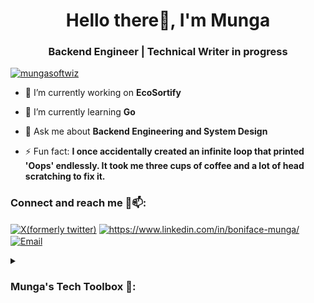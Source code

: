 <!--
**MungaSoftwiz/MungaSoftwiz** is a ✨ _special_ ✨ repository because its `README.md` (this file) appears on your GitHub profile.

Here are some ideas to get you started:

- 🔭 I’m currently working on ...
- 🌱 I’m currently learning ...
- 👯 I’m looking to collaborate on ...
- 🤔 I’m looking for help with ...
- 💬 Ask me about ...
- 📫 How to reach me: ...
- 😄 Pronouns: ...
- ⚡ Fun fact: ...
-->

<h1 align="center">Hello there👋, I'm Munga</h1>

<h3 align="center">Backend Engineer | Technical Writer in progress</h3>

<p align="left"> <a href="https://twitter.com/mungasoftwiz" target="blank"><img src="https://img.shields.io/twitter/follow/mungasoftwiz?logo=twitter&style=for-the-badge" alt="mungasoftwiz" /></a> </p>

- 🔭 I’m currently working on **EcoSortify**

- 🌱 I’m currently learning **Go**

- 💬 Ask me about **Backend Engineering and System Design**

- ⚡ Fun fact: **I once accidentally created an infinite loop that printed 'Oops' endlessly. It took me three cups of coffee and a lot of head scratching to fix it.**

<h3 align="left">Connect and reach me 🤝📫:</h3>
<p align="left">
<a href="https://x.com/mungasoftwiz" target="blank"><img align="center" src="https://cdn2.iconfinder.com/data/icons/threads-by-instagram/24/x-logo-twitter-new-brand-contained-64.png" alt="X(formerly twitter)" height="30" width="40" /></a>
<a href="https://linkedin.com/in/https://www.linkedin.com/in/boniface-munga/" target="blank"><img align="center" src="https://raw.githubusercontent.com/rahuldkjain/github-profile-readme-generator/master/src/images/icons/Social/linked-in-alt.svg" alt="https://www.linkedin.com/in/boniface-munga/" height="30" width="40" /></a>
<a href="mailto:mwachilumobm@gmail.com"><img align="center" src="https://ssl.gstatic.com/ui/v1/icons/mail/rfr/logo_gmail_lockup_default_1x_r5.png" alt="Email" height="40" width="60" /></a>
</p>

<details> 
  <summary><h3 align="left">Munga's Tech Toolbox 🧰:</h3></summary>
  <p align="left">
    <code><img src="https://raw.githubusercontent.com/devicons/devicon/master/icons/c/c-original.svg" alt="c" title="C" height="50"/></code>
    <code><img src="https://raw.githubusercontent.com/devicons/devicon/master/icons/go/go-original.svg" alt="go" title="Go" height="50"/></code>
    <code><img src="https://raw.githubusercontent.com/devicons/devicon/master/icons/python/python-original.svg" alt="python" title="Python" height="50"/></code>
    <!-- Frameworks -->
    <code><img src="https://www.vectorlogo.zone/logos/pocoo_flask/pocoo_flask-icon.svg" alt="flask" title="Flask" height="50"/></code>
    <!-- Object Relational Mapper -->
    <code><img src="https://www.sqlalchemy.org/img/sqla_logo.png" alt="sqlalchemy ORM" title="SQLAlchemy ORM" height="40"/></code>
    <!-- Templating Engine -->
    <code><img src="https://jinja.palletsprojects.com/en/3.1.x/_images/jinja-logo.png" alt="jinja2" title="Jinja2" height="50"/></code>
    <!-- Dependency Management -->
    <code><img src="https://python-poetry.org/images/logo-origami.svg" alt="poetry" title="Poetry" height="50"/></code>
    <!-- Backend Development -->
    <code><img src="https://raw.githubusercontent.com/devicons/devicon/master/icons/nginx/nginx-original.svg" alt="nginx" title="Nginx" height="50"/></code>
    <code><img src="https://cdn-icons-png.flaticon.com/512/2091/2091704.png" alt="Rest API" title="REST API" height="50"/></code>
    <code><img src="https://cdn-icons-png.flaticon.com/512/541/541488.png" alt="json" title="JSON" height="50"/></code>
    <!-- Databases -->
    <code><img src="https://upload.wikimedia.org/wikipedia/commons/8/87/Sql_data_base_with_logo.png" alt="sql" title="SQL" height="50"/></code>
    <code><img src="https://upload.wikimedia.org/wikipedia/de/d/dd/MySQL_logo.svg" alt="mysql" title="MySQL" height="50"/></code>
    <!-- DevOps -->
    <code><img src="https://www.vectorlogo.zone/logos/gnu_bash/gnu_bash-icon.svg" alt="bash" title="Bash" height="50"/></code>
    <code><img src="https://www.vectorlogo.zone/logos/git-scm/git-scm-icon.svg" alt="git" title="Git" height="50"/></code>
    <code><img src="https://raw.githubusercontent.com/devicons/devicon/master/icons/linux/linux-original.svg" alt="linux" title="Linux" height="50"/></code>
    <code><img src="https://www.puppet.com/sites/default/themes/custom/puppet/logo.svg" alt="puppet" title="Puppet" height="50"/></code>
    <!-- Testing -->
    <code><img src="https://github.com/devicons/devicon/blob/master/icons/pytest/pytest-original-wordmark.svg" alt="pytest" title="Pytest" height="75"/></code>
    <code><img src="https://www.vectorlogo.zone/logos/getpostman/getpostman-icon.svg" alt="postman" title="Postman" height="50"/></code>
    <!-- Code Editors -->
    <code><img src="https://upload.wikimedia.org/wikipedia/commons/thumb/9/9f/Vimlogo.svg/1024px-Vimlogo.svg.png" alt="vim" title="Vim" height="50"/></code>
    <code><img src="https://cdn.worldvectorlogo.com/logos/visual-studio-code-1.svg" alt="vscode" title="VSCode" height="50"/></code>
    <!-- Others -->
    <code><img src="https://cdn-icons-png.flaticon.com/512/733/733609.png" alt="github" title="Github" height="50"/></code>
  </p>
</details>
